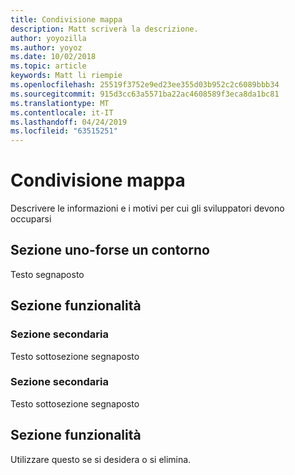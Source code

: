 ```yaml
---
title: Condivisione mappa
description: Matt scriverà la descrizione.
author: yoyozilla
ms.author: yoyoz
ms.date: 10/02/2018
ms.topic: article
keywords: Matt li riempie
ms.openlocfilehash: 25519f3752e9ed23ee355d03b952c2c6089bbb34
ms.sourcegitcommit: 915d3cc63a5571ba22ac4608589f3eca8da1bc81
ms.translationtype: MT
ms.contentlocale: it-IT
ms.lasthandoff: 04/24/2019
ms.locfileid: "63515251"
---
```

# <a name="map-sharing"></a>Condivisione mappa

Descrivere le informazioni e i motivi per cui gli sviluppatori devono occuparsi

## <a name="section-one---maybe-an-outline"></a>Sezione uno-forse un contorno

Testo segnaposto

## <a name="feature-section"></a>Sezione funzionalità

### <a name="sub-section"></a>Sezione secondaria

Testo sottosezione segnaposto

### <a name="sub-section"></a>Sezione secondaria

Testo sottosezione segnaposto

## <a name="feature-section"></a>Sezione funzionalità

Utilizzare questo se si desidera o si elimina.
